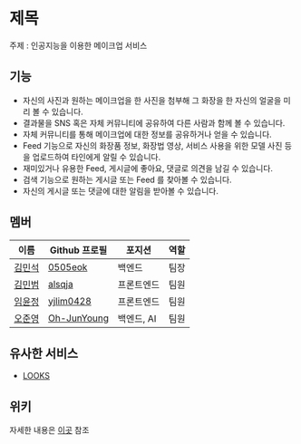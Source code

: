 # 제목

주제 : 인공지능을 이용한 메이크업 서비스

## 기능

- 자신의 사진과 원하는 메이크업을 한 사진을 첨부해 그 화장을 한 자신의 얼굴을 미리 볼 수 있습니다.
- 결과물을 SNS 혹은 자체 커뮤니티에 공유하여 다른 사람과 함께 볼 수 있습니다.
- 자체 커뮤니티를 통해 메이크업에 대한 정보를 공유하거나 얻을 수 있습니다.
- Feed 기능으로 자신의 화장품 정보, 화장법 영상, 서비스 사용을 위한 모델 사진 등을 업로드하여 타인에게 알릴 수 있습니다.
- 재미있거나 유용한 Feed, 게시글에 좋아요, 댓글로 의견을 남길 수 있습니다.
- 검색 기능으로 원하는 게시글 또는 Feed 를 찾아볼 수 있습니다.
- 자신의 게시글 또는 댓글에 대한 알림을 받아볼 수 있습니다.

## 멤버

| 이름              | Github 프로필  | 포지션     | 역할 |
| ----------------- | -------------- | ---------- | ---- |
| [김민석](#김민석) | [0505eok]      | 백엔드     | 팀장 |
| [김민범](#김민범) | [alsqja]       | 프론트엔드  | 팀원 |
| [임윤정](#임윤정) | [yjlim0428]    | 프론트엔드  | 팀원 |
| [오준영](#오준영) | [Oh-JunYoung]  | 백엔드, AI | 팀원 |

[김민석]: https://github.com/alsqja/eocndgka/wiki/Members#김민석
[김민범]: https://github.com/alsqja/eocndgka/wiki/Members#김민범
[임윤정]: https://github.com/alsqja/eocndgka/wiki/Members#임윤정
[오준영]: https://github.com/alsqja/eocndgka/wiki/Members#오준영

[0505eok]: https://github.com/0505eok
[alsqja]: https://github.com/alsqja
[yjlim0428]: https://github.com/yjlim0428
[Oh-JunYoung]: https://github.com/Oh-JunYoung

## 유사한 서비스

- [LOOKS](https://play.google.com/store/apps/details?id=com.linecorp.looks.android&hl=ko&gl=US)

## 위키

자세한 내용은 [이곳](https://github.com/alsqja/eocndgka/wiki) 참조
